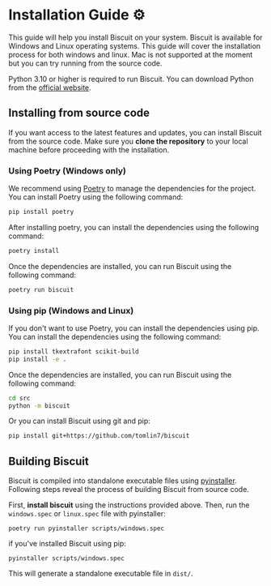 # Installation Guide ⚙️

This guide will help you install Biscuit on your system. Biscuit is available for Windows and Linux operating systems. This guide will cover the installation process for both windows and linux. Mac is not supported at the moment but you can try running from the source code.

Python 3.10 or higher is required to run Biscuit. You can download Python from the [official website](https://www.python.org/downloads/).

## Installing from source code

If you want access to the latest features and updates, you can install Biscuit from the source code. Make sure you **clone the repository** to your local machine before proceeding with the installation.

### Using Poetry (Windows only)

We recommend using [Poetry](https://python-poetry.org/) to manage the dependencies for the project. You can install Poetry using the following command:

```bash
pip install poetry
```

After installing poetry, you can install the dependencies using the following command:

```bash
poetry install
```

Once the dependencies are installed, you can run Biscuit using the following command:

```bash
poetry run biscuit
```

### Using pip (Windows and Linux)

If you don't want to use Poetry, you can install the dependencies using pip. You can install the dependencies using the following command:

```bash
pip install tkextrafont scikit-build
pip install -e .
```

Once the dependencies are installed, you can run Biscuit using the following command:

```bash
cd src
python -m biscuit
```

Or you can install Biscuit using git and pip:

```bash
pip install git+https://github.com/tomlin7/biscuit
```

## Building Biscuit

Biscuit is compiled into standalone executable files using [pyinstaller](https://pyinstaller.org/). Following steps reveal the process of building Biscuit from source code.

First, **install biscuit** using the instructions provided above. Then, run the `windows.spec` or `linux.spec` file with pyinstaller:

```
poetry run pyinstaller scripts/windows.spec
```

if you've installed Biscuit using pip:

```
pyinstaller scripts/windows.spec
```

This will generate a standalone executable file in `dist/`.
